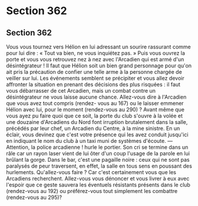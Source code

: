 # Section 362

## Section 362

Vous vous tournez vers Hélion en lui adressant un sourire
rassurant comme pour lui dire : « Tout va bien, ne vous inquiétez
pas. » Puis vous ouvrez la porte et vous vous retrouvez nez à nez
avec l'Arcadien qui est armé d'un désintégrateur ! Il faut que
Hélion soit un bien grand personnage pour qu'on ait pris la
précaution de confier une telle arme à la personne chargée de
veiller sur lui. Les événements semblent se précipiter et vous
allez devoir affronter la situation en prenant des décisions des
plus risquées : il faut vous débarrasser de cet Arcadien, mais un
combat contre un désintégrateur ne vous laisse aucune chance.
Allez-vous dire à l'Arcadien que vous avez tout compris (rendez-
vous au 167) ou le laisser emmener Hélion avec lui, pour le
moment (rendez-vous au 290) ?
Avant même que vous ayez pu faire quoi que ce soit, la porte du
club s'ouvre à la volée et une douzaine d'Arcadiens du Nord font
irruption brutalement dans la salle, précédés par leur chef, un
Arcadien du Centre, à la mine sinistre. En un éclair, vous devinez
que c'est votre présence qui les avez conduit jusqu'ici en
indiquant le nom du club à un taxi muni de systèmes d'écoute.
— Attention, la police arcadienne ! hurle le portier. Son cri se
termine dans un râle car un rayon laser vient de lui ôter d'un
coup l'usage de la parole en lui brûlant la gorge. Dans le bar, c'est
une pagaille noire : ceux qui ne sont pas paralysés de peur
traversent, en effet, la salle en tous sens en poussant des
hurlements. Qu'allez-vous faire ? Car c'est certainement vous que
les Arcadiens recherchent. Allez-vous vous dénoncer et vous
livrer à eux avec l'espoir que ce geste sauvera les éventuels
résistants présents dans le club (rendez-vous au 192) ou
préférez-vous tout simplement les combattre (rendez-vous au
295)?